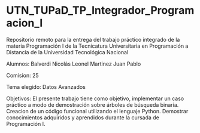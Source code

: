 # UTN_TUPaD_TP_Integrador_Programacion_I
Repositorio remoto para la entrega del trabajo práctico integrado de la materia Programación I de la Tecnicatura Universitaria en Programación a Distancia de la Universidad Tecnológica Nacional

Alumnos: 
Balverdi Nicolás Leonel
Martinez Juan Pablo

Comision: 25

Tema elegido: Datos Avanzados

Objetivos:
El presente trabajo tiene como objetivo, implementar un caso práctico a modo de demostración sobre árboles de búsqueda binaria. Creacion de un código funcional utilizando el lenguaje Python. Demostrar conocimientos adquiridos y aprendidos durante la cursada de Programación I.
